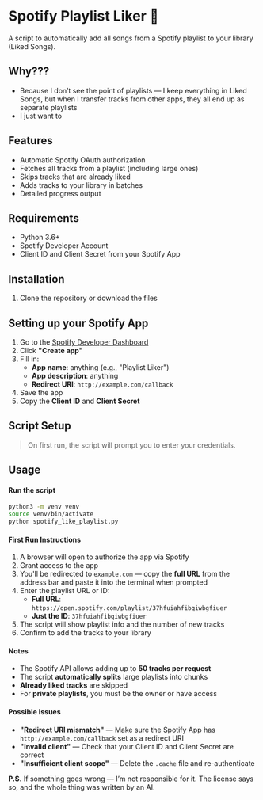 # Spotify Playlist Liker 🎵

A script to automatically add all songs from a Spotify playlist to your library (Liked Songs).

## Why???

- Because I don’t see the point of playlists — I keep everything in Liked Songs, but when I transfer tracks from other apps, they all end up as separate playlists  
- I just want to

## Features

- Automatic Spotify OAuth authorization  
- Fetches all tracks from a playlist (including large ones)  
- Skips tracks that are already liked  
- Adds tracks to your library in batches  
- Detailed progress output

## Requirements

- Python 3.6+  
- Spotify Developer Account  
- Client ID and Client Secret from your Spotify App

## Installation

1. Clone the repository or download the files

## Setting up your Spotify App

1. Go to the [Spotify Developer Dashboard](https://developer.spotify.com/dashboard)  
2. Click **"Create app"**  
3. Fill in:
   - **App name**: anything (e.g., "Playlist Liker")  
   - **App description**: anything  
   - **Redirect URI**: `http://example.com/callback`
4. Save the app  
5. Copy the **Client ID** and **Client Secret**

## Script Setup

> On first run, the script will prompt you to enter your credentials.

## Usage

#### Run the script

```bash
python3 -m venv venv
source venv/bin/activate
python spotify_like_playlist.py
```

#### First Run Instructions

1. A browser will open to authorize the app via Spotify  
2. Grant access to the app  
3. You'll be redirected to `example.com` — copy the **full URL** from the address bar and paste it into the terminal when prompted  
4. Enter the playlist URL or ID:
   - **Full URL**: `https://open.spotify.com/playlist/37hfuiahfibqiwbgfiuer`
   - **Just the ID**: `37hfuiahfibqiwbgfiuer`  
5. The script will show playlist info and the number of new tracks  
6. Confirm to add the tracks to your library  


#### Notes

- The Spotify API allows adding up to **50 tracks per request**
- The script **automatically splits** large playlists into chunks
- **Already liked tracks** are skipped
- For **private playlists**, you must be the owner or have access


#### Possible Issues

- **"Redirect URI mismatch"** — Make sure the Spotify App has `http://example.com/callback` set as a redirect URI  
- **"Invalid client"** — Check that your Client ID and Client Secret are correct  
- **"Insufficient client scope"** — Delete the `.cache` file and re-authenticate  


**P.S.** If something goes wrong — I’m not responsible for it. The license says so, and the whole thing was written by an AI.
